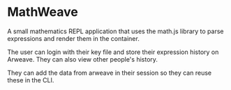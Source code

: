 # MathWeave

A small mathematics REPL application that uses the math.js library to parse expressions and render them in the container.

The user can login with their key file and store their expression history on Arweave. They can also view other people's history.

They can add the data from arweave in their session so they can reuse these in the CLI.
